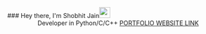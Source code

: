 <title>Shobhit Jain</title>
### Hey there, I'm Shobhit Jain<img src="https://media.giphy.com/media/hvRJCLFzcasrR4ia7z/giphy.gif" width="25px">
<br>
<center>
Developer in Python/C/C++
<a href="https://www.shobhit.ga">PORTFOLIO WEBSITE LINK</a>
</center>
